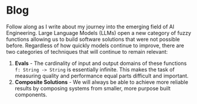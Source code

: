 # Blog

Follow along as I write about my journey into the emerging field of AI Engineering. Large Language Models (LLMs) open a new category of fuzzy functions allowing us to build software solutions that were not possible before. Regardless of how quickly models continue to improve, there are two categories of techniques that will continue to remain relevant:

1. **Evals** - The cardinality of input and output domains of these functions `f: String -> String` is essentially infinite. This makes the task of measuring quality and performance equal parts difficult and important.
2. **Composite Solutions** - We will always be able to achieve more reliable results by composing systems from smaller, more purpose built components.

